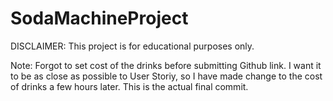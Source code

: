 # SodaMachineProject
DISCLAIMER: This project is for educational purposes only.

Note:
Forgot to set cost of the drinks before submitting Github link.
I want it to be as close as possible to User Storiy, so I have made change to the cost of drinks a few hours later.
This is the actual final commit.